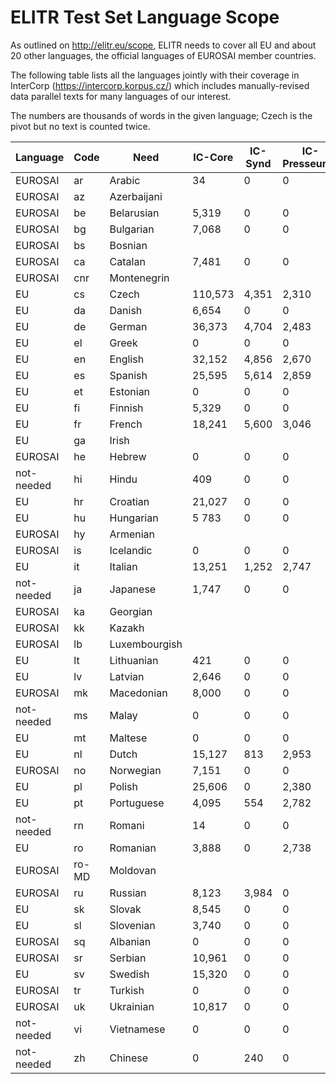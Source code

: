 # ELITR Test Set Language Scope

As outlined on http://elitr.eu/scope, ELITR needs to cover all EU and about 20
other languages, the official languages of EUROSAI member countries.

The following table lists all the languages jointly with their coverage in
InterCorp (https://intercorp.korpus.cz/) which includes manually-revised data parallel texts for many languages of our interest.

The numbers are thousands of words in the given language; Czech is the pivot but no text is counted twice.


| Language  	| Code 	| Need         	| IC-Core	| IC-Synd	| IC-Presseurop	| IC-Acquis	| IC-Europarl	| IC-Subt	| IC-Bible	| IC-Total	|
|----       	| ---  	| ---          	| ---    	| ---    	| ---          	| ---      	| ---        	| ---    	| ---     	| ---     	|
| EUROSAI   	| ar   	| Arabic       	| 34     	| 0      	| 0            	| 0        	| 0          	| 0      	| 0       	| 34      	|
| EUROSAI   	| az   	| Azerbaijani  	|        	|        	|              	|          	|            	|        	|         	|         	|
| EUROSAI   	| be   	| Belarusian   	| 5,319  	| 0      	| 0            	| 0        	| 0          	| 0      	| 0       	| 4,319   	|
| EUROSAI   	| bg   	| Bulgarian    	| 7,068  	| 0      	| 0            	| 13,577   	| 9,083      	| 0      	| 0       	| 29,728  	|
| EUROSAI   	| bs   	| Bosnian      	|        	|        	|              	|          	|            	|        	|         	|         	|
| EUROSAI   	| ca   	| Catalan      	| 7,481  	| 0      	| 0            	| 0        	| 0          	| 0      	| 736     	| 8,217   	|
| EUROSAI   	| cnr  	| Montenegrin  	|        	|        	|              	|          	|            	|        	|         	|         	|
| EU        	| cs   	| Czech        	| 110,573	| 4,351  	| 2,310        	| 19,085   	| 12,908     	| 50,604 	| 562     	| 200,393 	|
| EU        	| da   	| Danish       	| 6,654  	| 0      	| 0            	| 20,313   	| 13,916     	| 14,429 	| 657     	| 55,968  	|
| EU        	| de   	| German       	| 36,373 	| 4,704  	| 2,483        	| 20,610   	| 13,088     	| 8,392  	| 724     	| 86,374  	|
| EU        	| el   	| Greek        	| 0      	| 0      	| 0            	| 23,853   	| 15,404     	| 23,709 	| 0       	| 62,966  	|
| EU        	| en   	| English      	| 32,152 	| 4,856  	| 2,670        	| 22,902   	| 15,576     	| 52,105 	| 730     	| 130,992 	|
| EU        	| es   	| Spanish      	| 25,595 	| 5,614  	| 2,859        	| 26,262   	| 16,249     	| 36,650 	| 0       	| 113,228 	|
| EU        	| et   	| Estonian     	| 0      	| 0      	| 0            	| 14,896   	| 10,899     	| 10,298 	| 0       	| 36,093  	|
| EU        	| fi   	| Finnish      	| 5,329  	| 0      	| 0            	| 15,269   	| 10,108     	| 15,047 	| 543     	| 46,296  	|
| EU        	| fr   	| French       	| 18,241 	| 5,600  	| 3,046        	| 26,200   	| 17,179     	| 25,986 	| 764     	| 97,016  	|
| EU        	| ga   	| Irish        	|        	|        	|              	|          	|            	|        	|         	|         	|
| EUROSAI   	| he   	| Hebrew       	| 0      	| 0      	| 0            	| 0        	| 0          	| 16,221 	| 0       	| 16,221  	|
| not-needed	| hi   	| Hindu        	| 409    	| 0      	| 0            	| 0        	| 0          	| 0      	| 0       	| 409     	|
| EU        	| hr   	| Croatian     	| 21,027 	| 0      	| 0            	| 0        	| 0          	| 19,048 	| 571     	| 40,646  	|
| EU        	| hu   	| Hungarian    	| 5 783  	| 0      	| 0            	| 17 852   	| 12 198     	| 21 115 	| 0       	| 56 948  	|
| EUROSAI   	| hy   	| Armenian     	|        	|        	|              	|          	|            	|        	|         	|         	|
| EUROSAI   	| is   	| Icelandic    	| 0      	| 0      	| 0            	| 0        	| 0          	| 1,581  	| 0       	| 1,581   	|
| EU        	| it   	| Italian      	| 13,251 	| 1,252  	| 2,747        	| 23,771   	| 15,494     	| 14,700 	| 684     	| 71,899  	|
| not-needed	| ja   	| Japanese     	| 1,747  	| 0      	| 0            	| 0        	| 0          	| 477    	| 0       	| 2,224   	|
| EUROSAI   	| ka   	| Georgian     	|        	|        	|              	|          	|            	|        	|         	|         	|
| EUROSAI   	| kk   	| Kazakh       	|        	|        	|              	|          	|            	|        	|         	|         	|
| EUROSAI   	| lb   	| Luxembourgish	|        	|        	|              	|          	|            	|        	|         	|         	|
| EU        	| lt   	| Lithuanian   	| 421    	| 0      	| 0            	| 17,316   	| 11,213     	| 558    	| 471     	| 29,979  	|
| EU        	| lv   	| Latvian      	| 2,646  	| 0      	| 0            	| 17,522   	| 11,682     	| 280    	| 135     	| 32,265  	|
| EUROSAI   	| mk   	| Macedonian   	| 8,000  	| 0      	| 0            	| 0        	| 0          	| 1,877  	| 0       	| 9,877   	|
| not-needed	| ms   	| Malay        	| 0      	| 0      	| 0            	| 0        	| 0          	| 3,521  	| 0       	| 3,521   	|
| EU        	| mt   	| Maltese      	| 0      	| 0      	| 0            	| 13,953   	| 0          	| 0      	| 0       	| 13,953  	|
| EU        	| nl   	| Dutch        	| 15,127 	| 813    	| 2,953        	| 23,416   	| 15,558     	| 29,373 	| 717     	| 87,956  	|
| EUROSAI   	| no   	| Norwegian    	| 7,151  	| 0      	| 0            	| 0        	| 0          	| 0      	| 721     	| 7,872   	|
| EU        	| pl   	| Polish       	| 25,606 	| 0      	| 2,380        	| 19,604   	| 12,817     	| 26,575 	| 583     	| 87,567  	|
| EU        	| pt   	| Portuguese   	| 4,095  	| 554    	| 2,782        	| 24,598   	| 15,193     	| 41,468 	| 706     	| 89,396  	|
| not-needed	| rn   	| Romani       	| 14     	| 0      	| 0            	| 0        	| 0          	| 0      	| 0       	| 14      	|
| EU        	| ro   	| Romanian     	| 3,888  	| 0      	| 2,738        	| 8,092    	| 9,446      	| 34,128 	| 0       	| 58,292  	|
| EUROSAI   	| ro-MD	| Moldovan     	|        	|        	|              	|          	|            	|        	|         	|         	|
| EUROSAI   	| ru   	| Russian      	| 8,123  	| 3,984  	| 0            	| 0        	| 0          	| 6,887  	| 565     	| 19,560  	|
| EU        	| sk   	| Slovak       	| 8,545  	| 0      	| 0            	| 18,399   	| 12,726     	| 5,133  	| 561     	| 45,363  	|
| EU        	| sl   	| Slovenian    	| 3,740  	| 0      	| 0            	| 18,528   	| 12,251     	| 17,061 	| 0       	| 51,580  	|
| EUROSAI   	| sq   	| Albanian     	| 0      	| 0      	| 0            	| 0        	| 0          	| 2,003  	| 0       	| 2,003   	|
| EUROSAI   	| sr   	| Serbian      	| 10,961 	| 0      	| 0            	| 0        	| 0          	| 20,727 	| 0       	| 31,688  	|
| EU        	| sv   	| Swedish      	| 15,320 	| 0      	| 0            	| 19,542   	| 13,784     	| 14,666 	| 638     	| 63,950  	|
| EUROSAI   	| tr   	| Turkish      	| 0      	| 0      	| 0            	| 0        	| 0          	| 21,190 	| 0       	| 21,190  	|
| EUROSAI   	| uk   	| Ukrainian    	| 10,817 	| 0      	| 0            	| 0        	| 0          	| 244    	| 596     	| 11,657  	|
| not-needed	| vi   	| Vietnamese   	| 0      	| 0      	| 0            	| 0        	| 0          	| 1,474  	| 0       	| 1,474   	|
| not-needed	| zh   	| Chinese      	| 0      	| 240    	| 0            	| 0        	| 0          	| 2,247  	| 0       	| 2,487   	|
